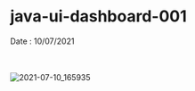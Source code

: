 # java-ui-dashboard-001
Date : 10/07/2021<br/>

<br/><br/>
![2021-07-10_165935](https://user-images.githubusercontent.com/58245926/125161592-64b35c00-e1ad-11eb-8056-0c9f44c4c836.png)
